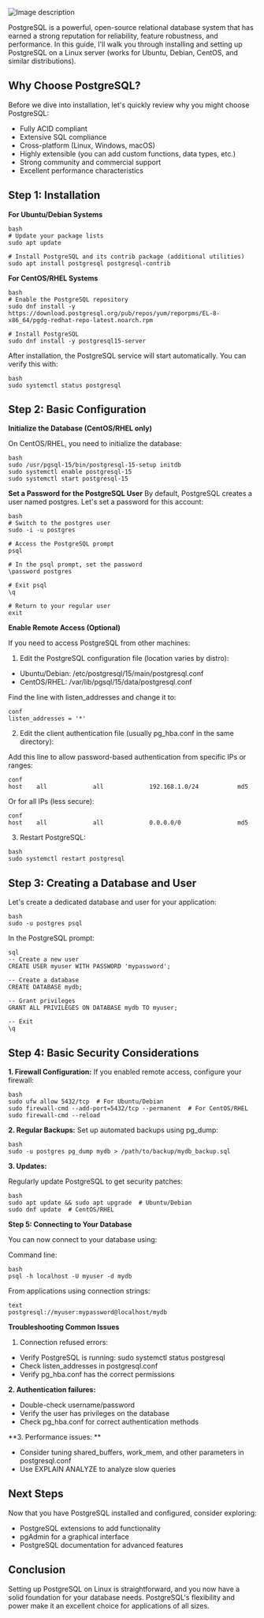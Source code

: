 

![Image description](https://dev-to-uploads.s3.amazonaws.com/uploads/articles/sfs11nh3mgfcufm5a6jn.png)



PostgreSQL is a powerful, open-source relational database system that has earned a strong reputation for reliability, feature robustness, and performance. In this guide, I'll walk you through installing and setting up PostgreSQL on a Linux server (works for Ubuntu, Debian, CentOS, and similar distributions).

## Why Choose PostgreSQL?
Before we dive into installation, let's quickly review why you might choose PostgreSQL:

- Fully ACID compliant
- Extensive SQL compliance
- Cross-platform (Linux, Windows, macOS)
- Highly extensible (you can add custom functions, data types, etc.)
- Strong community and commercial support
- Excellent performance characteristics

## Step 1: Installation


**For Ubuntu/Debian Systems**

```
bash
# Update your package lists
sudo apt update

# Install PostgreSQL and its contrib package (additional utilities)
sudo apt install postgresql postgresql-contrib
```

**For CentOS/RHEL Systems**

```
bash
# Enable the PostgreSQL repository
sudo dnf install -y https://download.postgresql.org/pub/repos/yum/reporpms/EL-8-x86_64/pgdg-redhat-repo-latest.noarch.rpm

# Install PostgreSQL
sudo dnf install -y postgresql15-server
```
After installation, the PostgreSQL service will start automatically. You can verify this with:

```
bash
sudo systemctl status postgresql
```

## Step 2: Basic Configuration


**Initialize the Database (CentOS/RHEL only)**

On CentOS/RHEL, you need to initialize the database:

```
bash
sudo /usr/pgsql-15/bin/postgresql-15-setup initdb
sudo systemctl enable postgresql-15
sudo systemctl start postgresql-15
```

**Set a Password for the PostgreSQL User**
By default, PostgreSQL creates a user named postgres. Let's set a password for this account:

```
bash
# Switch to the postgres user
sudo -i -u postgres

# Access the PostgreSQL prompt
psql

# In the psql prompt, set the password
\password postgres

# Exit psql
\q

# Return to your regular user
exit
```

**Enable Remote Access (Optional)**

If you need to access PostgreSQL from other machines:

1. Edit the PostgreSQL configuration file (location varies by distro):

- Ubuntu/Debian: /etc/postgresql/15/main/postgresql.conf
- CentOS/RHEL: /var/lib/pgsql/15/data/postgresql.conf

Find the line with listen_addresses and change it to:

```
conf
listen_addresses = '*'
```

2. Edit the client authentication file (usually pg_hba.conf in the same directory):

Add this line to allow password-based authentication from specific IPs or ranges:

```
conf
host    all             all             192.168.1.0/24           md5
```


Or for all IPs (less secure):

```
conf
host    all             all             0.0.0.0/0                md5
```

3. Restart PostgreSQL:

```
bash
sudo systemctl restart postgresql
```

## Step 3: Creating a Database and User

Let's create a dedicated database and user for your application:

```
bash
sudo -u postgres psql
```

In the PostgreSQL prompt:

```
sql
-- Create a new user
CREATE USER myuser WITH PASSWORD 'mypassword';

-- Create a database
CREATE DATABASE mydb;

-- Grant privileges
GRANT ALL PRIVILEGES ON DATABASE mydb TO myuser;

-- Exit
\q
```

## Step 4: Basic Security Considerations

**1. Firewall Configuration:**
If you enabled remote access, configure your firewall:

```
bash
sudo ufw allow 5432/tcp  # For Ubuntu/Debian
sudo firewall-cmd --add-port=5432/tcp --permanent  # For CentOS/RHEL
sudo firewall-cmd --reload
```

**2. Regular Backups:**
Set up automated backups using pg_dump:

```
bash
sudo -u postgres pg_dump mydb > /path/to/backup/mydb_backup.sql
```

**3. Updates:**
 
Regularly update PostgreSQL to get security patches:

```
bash
sudo apt update && sudo apt upgrade  # Ubuntu/Debian
sudo dnf update  # CentOS/RHEL
```

**Step 5: Connecting to Your Database**

You can now connect to your database using:

Command line:

```
bash
psql -h localhost -U myuser -d mydb
```

From applications using connection strings:

```
text
postgresql://myuser:mypassword@localhost/mydb
```

**Troubleshooting Common Issues**

1. Connection refused errors:

- Verify PostgreSQL is running: sudo systemctl status postgresql
- Check listen_addresses in postgresql.conf
- Verify pg_hba.conf has the correct permissions

**2. Authentication failures:**

- Double-check username/password
- Verify the user has privileges on the database
- Check pg_hba.conf for correct authentication methods

**3. Performance issues:
**

- Consider tuning shared_buffers, work_mem, and other parameters in postgresql.conf
- Use EXPLAIN ANALYZE to analyze slow queries

## Next Steps
Now that you have PostgreSQL installed and configured, consider exploring:

- PostgreSQL extensions to add functionality
- pgAdmin for a graphical interface
- PostgreSQL documentation for advanced features

## Conclusion
Setting up PostgreSQL on Linux is straightforward, and you now have a solid foundation for your database needs. PostgreSQL's flexibility and power make it an excellent choice for applications of all sizes.



